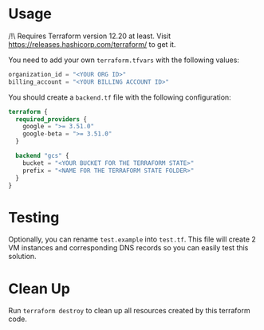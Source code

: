 # Usage

/!\ Requires Terraform version 12.20 at least. Visit https://releases.hashicorp.com/terraform/ to get it.

You need to add your own `terraform.tfvars` with the following values:
``` terraform
organization_id = "<YOUR ORG ID>"
billing_account = "<YOUR BILLING ACCOUNT ID>"
```

You should create a `backend.tf` file with the following configuration:
``` terraform
terraform {
  required_providers {
    google = ">= 3.51.0"
    google-beta = ">= 3.51.0"
  }

  backend "gcs" {
    bucket = "<YOUR BUCKET FOR THE TERRAFORM STATE>"
    prefix = "<NAME FOR THE TERRAFORM STATE FOLDER>"
  }
}
```

# Testing

Optionally, you can rename `test.example` into `test.tf`.
This file will create 2 VM instances and corresponding DNS records so you can easily test this solution.

# Clean Up

Run `terraform destroy` to clean up all resources created by this terraform code.
